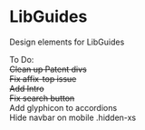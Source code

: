 # LibGuides
Design elements for LibGuides

To Do: <br>
<s>Clean up Patent divs</s><br>
<s>Fix affix-top issue</s><br>
<s>Add Intro</s><br>
<s>Fix search button</s><br>
Add glyphicon to accordions<br>
</s>Hide navbar on mobile .hidden-xs</s>
